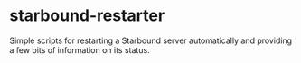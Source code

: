 starbound-restarter
===================

Simple scripts for restarting a Starbound server automatically and providing a few bits of information on its status.
